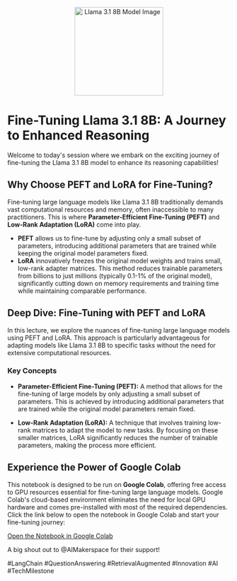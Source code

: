 <p align="center" draggable="false">
    <img src="https://github.com/AI-Maker-Space/LLM-Dev-101/assets/37101144/d1343317-fa2f-41e1-8af1-1dbb18399719" 
         width="200px" 
         height="auto" 
         alt="Llama 3.1 8B Model Image"/>
</p>

# Fine-Tuning Llama 3.1 8B: A Journey to Enhanced Reasoning

Welcome to today's session where we embark on the exciting journey of fine-tuning the Llama 3.1 8B model to enhance its reasoning capabilities!

## Why Choose PEFT and LoRA for Fine-Tuning?

Fine-tuning large language models like Llama 3.1 8B traditionally demands vast computational resources and memory, often inaccessible to many practitioners. This is where **Parameter-Efficient Fine-Tuning (PEFT)** and **Low-Rank Adaptation (LoRA)** come into play. 

- **PEFT** allows us to fine-tune by adjusting only a small subset of parameters, introducing additional parameters that are trained while keeping the original model parameters fixed.
- **LoRA** innovatively freezes the original model weights and trains small, low-rank adapter matrices. This method reduces trainable parameters from billions to just millions (typically 0.1-1% of the original model), significantly cutting down on memory requirements and training time while maintaining comparable performance.

## Deep Dive: Fine-Tuning with PEFT and LoRA

In this lecture, we explore the nuances of fine-tuning large language models using PEFT and LoRA. This approach is particularly advantageous for adapting models like Llama 3.1 8B to specific tasks without the need for extensive computational resources.

### Key Concepts

- **Parameter-Efficient Fine-Tuning (PEFT):** A method that allows for the fine-tuning of large models by only adjusting a small subset of parameters. This is achieved by introducing additional parameters that are trained while the original model parameters remain fixed.

- **Low-Rank Adaptation (LoRA):** A technique that involves training low-rank matrices to adapt the model to new tasks. By focusing on these smaller matrices, LoRA significantly reduces the number of trainable parameters, making the process more efficient.

## Experience the Power of Google Colab

This notebook is designed to be run on **Google Colab**, offering free access to GPU resources essential for fine-tuning large language models. Google Colab's cloud-based environment eliminates the need for local GPU hardware and comes pre-installed with most of the required dependencies. Click the link below to open the notebook in Google Colab and start your fine-tuning journey:

[Open the Notebook in Google Colab](https://colab.research.google.com/drive/1Yj4gyPfW44nwtoWfffCxP9zx0YeLz0Rs)

A big shout out to @AIMakerspace for their support!

#LangChain #QuestionAnswering #RetrievalAugmented #Innovation #AI #TechMilestone
